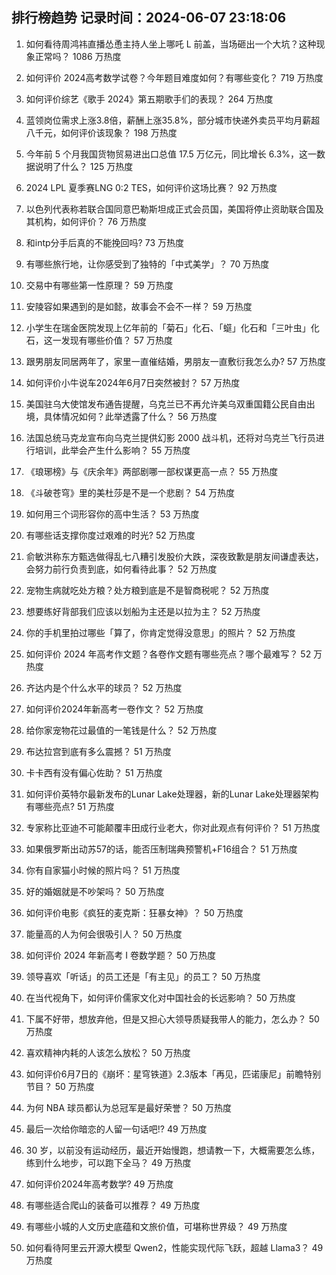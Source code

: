 
## 排行榜趋势 记录时间：2024-06-07 23:18:06
  
  1. 如何看待周鸿祎直播怂恿主持人坐上哪吒 L 前盖，当场砸出一个大坑？这种现象正常吗？ 1086 万热度
    
  2. 如何评价 2024高考数学试卷？今年题目难度如何？有哪些变化？ 719 万热度
    
  3. 如何评价综艺《歌手 2024》第五期歌手们的表现？ 264 万热度
    
  4. 蓝领岗位需求上涨3.8倍，薪酬上涨35.8%，部分城市快递外卖员平均月薪超八千元，如何评价该现象？ 198 万热度
    
  5. 今年前 5 个月我国货物贸易进出口总值 17.5 万亿元，同比增长 6.3%，这一数据说明了什么？ 125 万热度
    
  6. 2024 LPL 夏季赛LNG 0:2 TES，如何评价这场比赛？ 92 万热度
    
  7. 以色列代表称若联合国同意巴勒斯坦成正式会员国，美国将停止资助联合国及其机构，如何评价？ 76 万热度
    
  8. 和intp分手后真的不能挽回吗? 73 万热度
    
  9. 有哪些旅行地，让你感受到了独特的「中式美学」？ 70 万热度
    
  10. 交易中有哪些第一性原理？ 59 万热度
    
  11. 安陵容如果遇到的是如懿，故事会不会不一样？ 59 万热度
    
  12. 小学生在瑞金医院发现上亿年前的「菊石」化石、「䗴」化石和「三叶虫」化石，这一发现有哪些价值？ 57 万热度
    
  13. 跟男朋友同居两年了，家里一直催结婚，男朋友一直敷衍我怎么办? 57 万热度
    
  14. 如何评价小牛说车2024年6月7日突然被封？ 57 万热度
    
  15. 美国驻乌大使馆发布通告提醒，乌克兰已不再允许美乌双重国籍公民自由出境，具体情况如何？此举透露了什么？ 56 万热度
    
  16. 法国总统马克龙宣布向乌克兰提供幻影 2000 战斗机，还将对乌克兰飞行员进行培训，此举会产生什么影响？ 55 万热度
    
  17. 《琅琊榜》与《庆余年》两部剧哪一部权谋更高一点？ 55 万热度
    
  18. 《斗破苍穹》里的美杜莎是不是一个悲剧？ 54 万热度
    
  19. 如何用三个词形容你的高中生活？ 53 万热度
    
  20. 有哪些话支撑你度过艰难的时光? 52 万热度
    
  21. 俞敏洪称东方甄选做得乱七八糟引发股价大跌，深夜致歉是朋友间谦虚表达，会努力前行负责到底，如何看待此事？ 52 万热度
    
  22. 宠物生病就吃处方粮？处方粮到底是不是智商税呢？ 52 万热度
    
  23. 想要练好背部我们应该以划船为主还是以拉为主？ 52 万热度
    
  24. 你的手机里拍过哪些「算了，你肯定觉得没意思」的照片？ 52 万热度
    
  25. 如何评价 2024 年高考作文题？各卷作文题有哪些亮点？哪个最难写？ 52 万热度
    
  26. 齐达内是个什么水平的球员？ 52 万热度
    
  27. 如何评价2024年新高考一卷作文？ 52 万热度
    
  28. 给你家宠物花过最值的一笔钱是什么？ 52 万热度
    
  29. 布达拉宫到底有多么震撼？ 51 万热度
    
  30. 卡卡西有没有偏心佐助？ 51 万热度
    
  31. 如何评价英特尔最新发布的Lunar Lake处理器，新的Lunar Lake处理器架构有哪些亮点? 51 万热度
    
  32. 专家称比亚迪不可能颠覆丰田成行业老大，你对此观点有何评价？ 51 万热度
    
  33. 如果俄罗斯出动苏57的话，能否压制瑞典预警机+F16组合？ 51 万热度
    
  34. 你有自家猫小时候的照片吗？ 51 万热度
    
  35. 好的婚姻就是不吵架吗？ 50 万热度
    
  36. 如何评价电影《疯狂的麦克斯：狂暴女神》？ 50 万热度
    
  37. 能量高的人为何会很吸引人？ 50 万热度
    
  38. 如何评价 2024 年新高考 I 卷数学题？ 50 万热度
    
  39. 领导喜欢「听话」的员工还是「有主见」的员工？ 50 万热度
    
  40. 在当代视角下，如何评价儒家文化对中国社会的长远影响？ 50 万热度
    
  41. 下属不好带，想放弃他，但是又担心大领导质疑我带人的能力，怎么办？ 50 万热度
    
  42. 喜欢精神内耗的人该怎么放松？ 50 万热度
    
  43. 如何评价6月7日的《崩坏：星穹铁道》2.3版本「再见，匹诺康尼」前瞻特别节目？ 50 万热度
    
  44. 为何 NBA 球员都认为总冠军是最好荣誉？ 50 万热度
    
  45. 最后一次给你暗恋的人留一句话吧!? 49 万热度
    
  46. 30 岁，以前没有运动经历，最近开始慢跑，想请教一下，大概需要怎么练，练到什么地步，可以跑下全马？ 49 万热度
    
  47. 如何评价2024年高考数学? 49 万热度
    
  48. 有哪些适合爬山的装备可以推荐？ 49 万热度
    
  49. 有哪些小城的人文历史底蕴和文旅价值，可堪称世界级？ 49 万热度
    
  50. 如何看待阿里云开源大模型 Qwen2，性能实现代际飞跃，超越 Llama3？ 49 万热度
    